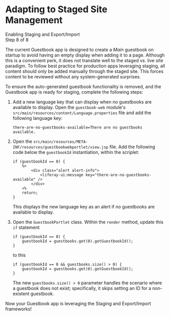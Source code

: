 # Adapting to Staged Site Management [](id=adapting-to-staged-site-management)

<div class="learn-path-step">
    <p>Enabling Staging and Export/Import<br>Step 8 of 8</p>
</div>

The current Guestbook app is designed to create a *Main* guestbook on startup to
avoid having an empty display when adding it to a page. Although this is a
convenient perk, it does not translate well to the staged vs. live site
paradigm. To follow best practice for production apps leveraging staging, all
content should only be added manually through the staged site. This forces
content to be reviewed without any system-generated surprises.

To ensure the auto-generated guestbook functionality is removed, and the
Guestbook app is ready for staging, complete the following steps:

1.  Add a new language key that can display when no guestbooks are available to
    display. Open the `guestbook-web` module's
    `src/main/resources/content/Language.properties` file and add the following
    language key:

        there-are-no-guestbooks-available=There are no guestbooks available.

2.  Open the `src/main/resources/META-INF/resources/guestbookwebportlet/view.jsp`
    file. Add the following code below the `guestbookId` instantiation, within
    the scriplet:

        if (guestbookId == 0) {
            %>
                <div class="alert alert-info">
                    <liferay-ui:message key="there-are-no-guestbooks-available" />
                </div>
            <%
            return;
        }

    This displays the new language key as an alert if no guestbooks are
    available to display.

3.  Open the `GuestbookPortlet` class. Within the `render` method, update this
    `if` statement

        if (guestbookId == 0) {
            guestbookId = guestbooks.get(0).getGuestbookId();
        }

    to this

        if (guestbookId == 0 && guestbooks.size() > 0) {
            guestbookId = guestbooks.get(0).getGuestbookId();
        }

    The new `guestbooks.size() > 0` parameter handles the scenario where a
    guestbook does not exist; specifically, it skips setting an ID for a
    non-existent guestbook.

Now your Guestbook app is leveraging the Staging and Export/Import frameworks!
